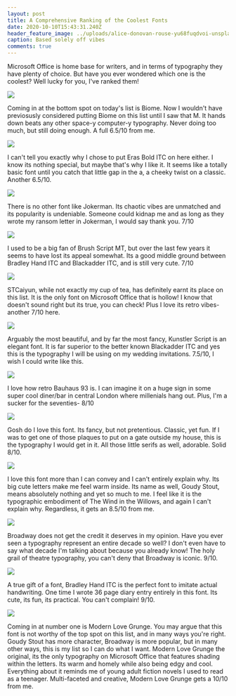 ```yaml
---
layout: post
title: A Comprehensive Ranking of the Coolest Fonts
date: 2020-10-10T15:43:31.240Z
header_feature_image: ../uploads/alice-donovan-rouse-yu68fuqdvoi-unsplash.jpg
caption: Based solely off vibes
comments: true
---
```

Microsoft Office is home base for writers, and in terms of typography they have plenty of choice. But have you ever wondered which one is the coolest? Well lucky for you, I've ranked them!

![](../uploads/biome.png)

Coming in at the bottom spot on today's list is Biome. Now I wouldn't have previosusly considered putting Biome on this list until I saw that M. It hands down beats any other space-y computer-y typography. Never doing too much, but still doing enough. A full 6.5/10 from me.

![](../uploads/eras-bold.png)

I can't tell you exactly why I chose to put Eras Bold ITC on here either. I know its nothing special, but maybe that's why I like it. It seems like a totally basic font until you catch that little gap in the a, a cheeky twist on a classic. Another 6.5/10.

![](../uploads/jokerman.png)

There is no other font like Jokerman. Its chaotic vibes are unmatched and its popularity is undeniable. Someone could kidnap me and as long as they wrote my ransom letter in Jokerman, I would say thank you. 7/10

![](../uploads/brush-script.png)

I used to be a big fan of Brush Script MT, but over the last few years it seems to have lost its appeal somewhat. Its a good middle ground between Bradley Hand ITC and Blackadder ITC, and is still very cute. 7/10

![](../uploads/stcaiyun.png)

STCaiyun, while not exactly my cup of tea, has definitely earnt its place on this list. It is the only font on Microsoft Office that is hollow! I know that doesn't sound right but its true, you can check! Plus I love its retro vibes- another 7/10 here.

![](../uploads/kunstler-script.png)

Arguably the most beautiful, and by far the most fancy, Kunstler Script is an elegant font. It is far superior to the better known Blackadder ITC and yes this is the typography I will be using on my wedding invitations. 7.5/10, I wish I could write like this.

![](../uploads/bauhaus-93.png)

I love how retro Bauhaus 93 is. I can imagine it on a huge sign in some super cool diner/bar in central London where millenials hang out. Plus, I'm a sucker for the seventies- 8/10

![](../uploads/harrington.png)

Gosh do I love this font. Its fancy, but not pretentious. Classic, yet fun. If I was to get one of those plaques to put on a gate outside my house, this is the typography I would get in it. All those little serifs as well, adorable. Solid 8/10.

![](../uploads/goudy-stout.png)

I love this font more than I can convey and I can't entirely explain why. Its big cute letters make me feel warm inside. Its name as well, Goudy Stout, means absolutely nothing and yet so much to me. I feel like it is the typographic embodiment of The Wind in the Willows, and again I can't explain why. Regardless, it gets an 8.5/10 from me.

![](../uploads/broadway.png)

Broadway does not get the credit it deserves in my opinion. Have you ever seen a typography represent an entire decade so well? I don't even have to say what decade I'm talking about because you already know! The holy grail of theatre typography, you can't deny that Broadway is iconic. 9/10.

![](../uploads/bradley-hand.png)

A true gift of a font, Bradley Hand ITC is the perfect font to imitate actual handwriting. One time I wrote 36 page diary entry entirely in this font. Its cute, its fun, its practical. You can't complain! 9/10.

![](../uploads/modern-love.png)

Coming in at number one is Modern Love Grunge. You may argue that this font is not worthy of the top spot on this list, and in many ways you're right. Goudy Stout has more character, Broadway is more popular, but in many other ways, this is my list so I can do what I want. Modern Love Grunge the original, its the only typography on Microsoft Office that features shading within the letters. Its warm and homely while also being edgy and cool. Everything about it reminds me of young adult fiction novels I used to read as a teenager. Multi-faceted and creative, Modern Love Grunge gets a 10/10 from me.